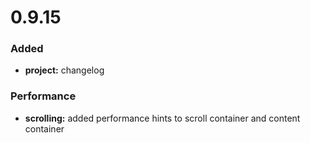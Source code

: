 # 0.9.15

### Added

* **project:** changelog

### Performance

* **scrolling:** added performance hints to scroll container and content container
